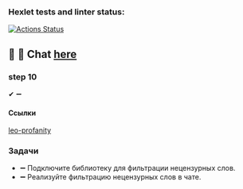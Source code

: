### Hexlet tests and linter status:

[![Actions Status](https://github.com/MilaNick/frontend-project-12/workflows/hexlet-check/badge.svg)](https://github.com/MilaNick/frontend-project-12/actions)

## 💬 📝 Chat [here](https://milachat.herokuapp.com/)

### step 10
✔ ➖  

#### Ссылки
[leo-profanity](https://github.com/jojoee/leo-profanity)  

### Задачи
- ➖ Подключите библиотеку для фильтрации нецензурных слов.
- ➖ Реализуйте фильтрацию нецензурных слов в чате.
